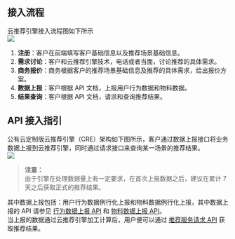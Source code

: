 ## 接入流程
云推荐引擎接入流程图如下所示   
![](http://imgcache.tcecqpoc.fsphere.cn/image/mc.qcloudimg.com/static/img/c08baeaf138e33067b9fa24cf19dd101/2017-10-31_145016.png)

1. **注册**：客户在前端填写客户基础信息以及推荐场景基础信息。
2. **需求讨论**：客户和云推荐引擎技术，电话或者当面，讨论推荐的具体需求。
3. **商务报价**：商务根据客户的推荐场景基础信息及推荐的具体需求，给出报价方案。
4. **数据上报**：客户根据 API 文档，上报用户行为数据和物料数据。
5. **结果查询**：客户根据 API 文档，请求和查询推荐结果。

## API 接入指引
公有云定制版云推荐引擎（CRE）架构如下图所示，客户通过数据上报接口将业务数据上报到云推荐引擎，同时通过请求接口来查询某一场景的推荐结果。  
![](http://imgcache.tcecqpoc.fsphere.cn/image/mc.qcloudimg.com/static/img/598390f68abd25ef8e0c7ff701e9d0cf/2017-09-05_165151.png)

> **注意：**  
> 由于引擎在处理数据量上有一定要求，在首次上报数据之后，建议在累计 7 天之后获取正式的推荐结果。

其中数据上报包括：用户行为数据例行化上报和物料数据例行化上报，其中数据上报的 API 请参见 [行为数据上报 API](http://tcecqpoc.fsphere.cn/document/product/625/11475) 和 [物料数据上报 API](http://tcecqpoc.fsphere.cn/document/product/625/11643)。  
当上报的数据通过云推荐引擎加工计算后，用户便可以通过 [推荐服务请求 API](http://tcecqpoc.fsphere.cn/document/product/625/11474)  获取推荐结果。
 